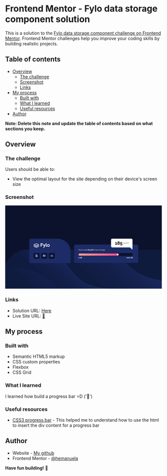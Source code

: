 # Frontend Mentor - Fylo data storage component solution

This is a solution to the [Fylo data storage component challenge on Frontend Mentor](https://www.frontendmentor.io/challenges/fylo-data-storage-component-1dZPRbV5n). Frontend Mentor challenges help you improve your coding skills by building realistic projects. 

## Table of contents

- [Overview](#overview)
  - [The challenge](#the-challenge)
  - [Screenshot](#screenshot)
  - [Links](#links)
- [My process](#my-process)
  - [Built with](#built-with)
  - [What I learned](#what-i-learned)
  - [Useful resources](#useful-resources)
- [Author](#author)

**Note: Delete this note and update the table of contents based on what sections you keep.**

## Overview

### The challenge

Users should be able to:

- View the optimal layout for the site depending on their device's screen size

### Screenshot

![](https://github.com/hemanuela/fylo-data-storage-component-master/blob/main/design/my-screenshot.jpg)



### Links

- Solution URL: [Here](https://github.com/hemanuela/fylo-data-storage-component-master)
- Live Site URL: [🚀](https://hemanuela.github.io/fylo-data-storage-component-master/)

## My process

### Built with

- Semantic HTML5 markup
- CSS custom properties
- Flexbox
- CSS Grid


### What I learned

I learned how build a progress bar =D
('🎉')



### Useful resources

- [CSS3 progress bar](https://catalin.red/stylish-css3-progress-bars/) - This helped me to understand how to use the html to insert the div content for a progress bar


## Author

- Website - [My github](https://github.com/hemanuela)
- Frontend Mentor - [@hemanuela](https://www.frontendmentor.io/profile/hemanuela)



**Have fun building!** 🚀
